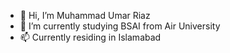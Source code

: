 - 👋 Hi, I’m Muhammad Umar Riaz
- 🌱 I’m currently studying BSAI from Air University
- 📫 Currently residing in Islamabad

<!---
omarryax/omarryax is a ✨ special ✨ repository because its `README.md` (this file) appears on your GitHub profile.
You can click the Preview link to take a look at your changes.
--->
